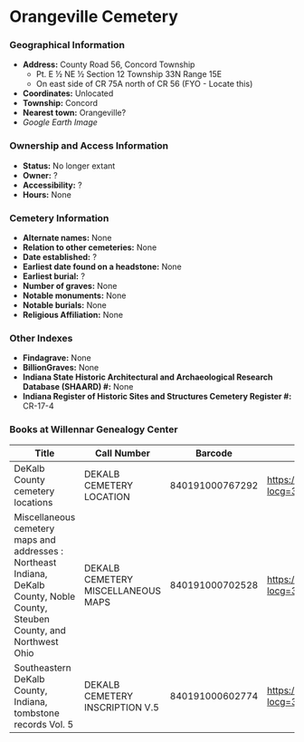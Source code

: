 # Orangeville Cemetery

### Geographical Information
- **Address:** County Road 56, Concord Township
	- Pt. E ½ NE ½ Section 12 Township 33N Range 15E
	- On east side of CR 75A north of CR 56 (FYO - Locate this)
- **Coordinates:** Unlocated
- **Township:** Concord
- **Nearest town:** Orangeville?
- *Google Earth Image*

### Ownership and Access Information
- **Status:** No longer extant
- **Owner:** ?
- **Accessibility:** ?
- **Hours:** None

### Cemetery Information
- **Alternate names:** None
- **Relation to other cemeteries:** None
- **Date established:** ?
- **Earliest date found on a headstone:** None
- **Earliest burial:** ?
- **Number of graves:** None
- **Notable monuments:** None
- **Notable burials:** None
- **Religious Affiliation:** None

### Other Indexes
- **Findagrave:** None
- **BillionGraves:** None
- **Indiana State Historic Architectural and Archaeological Research Database (SHAARD) #:** None
- **Indiana Register of Historic Sites and Structures Cemetery Register #:** CR-17-4

### Books at Willennar Genealogy Center

| Title | Call Number | Barcode | Evergreen Record |
| ------------ | ------------ | ------------ | ------------ |
| DeKalb County cemetery locations | DEKALB CEMETERY LOCATION | 840191000767292 | https://evergreen.lib.in.us/eg/opac/record/20670319?locg=318 |
| Miscellaneous cemetery maps and addresses : Northeast Indiana, DeKalb County, Noble County, Steuben County, and Northwest Ohio | DEKALB CEMETERY MISCELLANEOUS MAPS | 840191000702528 | https://evergreen.lib.in.us/eg/opac/record/20673421?locg=318 |
| Southeastern DeKalb County, Indiana, tombstone records Vol. 5 | DEKALB CEMETERY INSCRIPTION V.5 | 840191000602774 | https://evergreen.lib.in.us/eg/opac/record/20670314?locg=318 |
